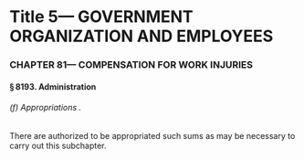 
# Title 5— GOVERNMENT ORGANIZATION AND EMPLOYEES
### CHAPTER 81— COMPENSATION FOR WORK INJURIES
#### § 8193. Administration
###### (f) Appropriations .

There are authorized to be appropriated such sums as may be necessary to carry out this subchapter.
